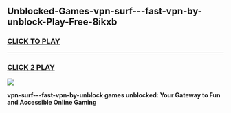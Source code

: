 
## Unblocked-Games-vpn-surf---fast-vpn-by-unblock-Play-Free-8ikxb
<h3>
<a href="https://premium76.site?title=vpn-surf---fast-vpn-by-unblock&ref=20M">CLICK TO PLAY</a></h3>
<hr>

<h3>
<a href="https://premium76.site?title=vpn-surf---fast-vpn-by-unblock&ref=20M">CLICK 2 PLAY</a>
  
</h3>

<a href="https://premium76.site?title=vpn-surf---fast-vpn-by-unblock&ref=19M"><img src="https://clearcache.store/games.png"></a>


**vpn-surf---fast-vpn-by-unblock games unblocked: Your Gateway to Fun and Accessible Online Gaming**

